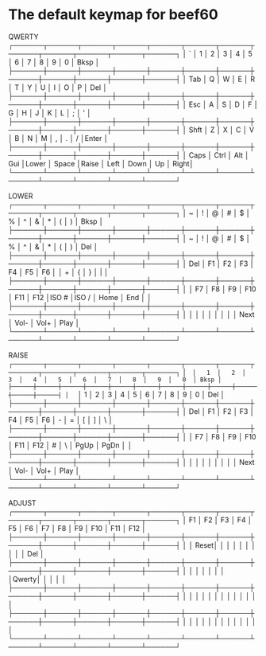 # The default keymap for beef60


QWERTY
┌──────┬──────┬──────┬──────┬──────┬──────┬──────┬──────┬──────┬──────┬──────┬──────┐
│   `  │   1  │   2  │   3  │   4  │   5  │   6  │   7  │   8  │   9  │   0  │ Bksp │
├──────┼──────┼──────┼──────┼──────┼──────┼──────┼──────┼──────┼──────┼──────┼──────┤
│ Tab  │   Q  │   W  │   E  │   R  │   T  │   Y  │   U  │   I  │   O  │   P  │  Del │
├──────┼──────┼──────┼──────┼──────┼──────┼──────┼──────┼──────┼──────┼──────┼──────┤
│ Esc  │   A  │   S  │   D  │   F  │   G  │   H  │   J  │   K  │   L  │   ;  │   '  │
├──────┼──────┼──────┼──────┼──────┼──────┼──────┼──────┼──────┼──────┼──────┼──────┤
│ Shft │   Z  │   X  │   C  │   V  │   B  │   N  │   M  │   ,  │   .  │   /  │Enter │
├──────┼──────┼──────┼──────┼──────┼──────┼──────┼──────┼──────┼──────┼──────┼──────┤
│ Caps │ Ctrl │ Alt  │ Gui  │Lower │    Space    │Raise │ Left │ Down │  Up  │ Right│
└──────┴──────┴──────┴──────┴──────┴──────┴──────┴──────┴──────┴──────┴──────┴──────┘


LOWER
┌──────┬──────┬──────┬──────┬──────┬──────┬──────┬──────┬──────┬──────┬──────┬──────┐
│  ~   │  !   │  @   │  #   │  $   │  %   │  ^   │  &   │  *   │  (   │  )   │ Bksp │
├──────┼──────┼──────┼──────┼──────┼──────┼──────┼──────┼──────┼──────┼──────┼──────┤
│  ~   │  !   │  @   │  #   │  $   │  %   │  ^   │  &   │  *   │  (   │  )   │  Del │
├──────┼──────┼──────┼──────┼──────┼──────┼──────┼──────┼──────┼──────┼──────┼──────┤
│  Del │  F1  │  F2  │  F3  │  F4  │  F5  │  F6  │      │  +   │  {   │  }   │  |   │
├──────┼──────┼──────┼──────┼──────┼──────┼──────┼──────┼──────┼──────┼──────┼──────┤
│      │  F7  │  F8  │  F9  │  F10 │  F11 │  F12 │ISO # │ISO / │ Home │  End │      │
├──────┼──────┼──────┼──────┼──────┼──────┼──────┼──────┼──────┼──────┼──────┼──────┤
│      │      │      │      │      │      │      │      │ Next │ Vol- │ Vol+ │ Play │
└──────┴──────┴──────┴──────┴──────┴──────┴──────┴──────┴──────┴──────┴──────┴──────┘


RAISE
┌──────┬──────┬──────┬──────┬──────┬──────┬──────┬──────┬──────┬──────┬──────┬──────┐
│   `  │   1  │   2  │   3  │   4  │   5  │   6  │   7  │   8  │   9  │   0  │ Bksp │
├──────┼──────┼──────┼──────┼──────┼──────┼──────┼──────┼──────┼──────┼──────┼──────┤
│   `  │   1  │   2  │   3  │   4  │   5  │   6  │   7  │   8  │   9  │   0  │  Del │
├──────┼──────┼──────┼──────┼──────┼──────┼──────┼──────┼──────┼──────┼──────┼──────┤
│  Del │  F1  │  F2  │  F3  │  F4  │  F5  │  F6  │  -   │  =   │  [   │  ]   │  \   │
├──────┼──────┼──────┼──────┼──────┼──────┼──────┼──────┼──────┼──────┼──────┼──────┤
│      │  F7  │  F8  │  F9  │  F10 │  F11 │  F12 │   #  │  \   │ PgUp │ PgDn │      │
├──────┼──────┼──────┼──────┼──────┼──────┼──────┼──────┼──────┼──────┼──────┼──────┤
│      │      │      │      │      │      │      │      │ Next │ Vol- │ Vol+ │ Play │
└──────┴──────┴──────┴──────┴──────┴──────┴──────┴──────┴──────┴──────┴──────┴──────┘


ADJUST
┌──────┬──────┬──────┬──────┬──────┬──────┬──────┬──────┬──────┬──────┬──────┬──────┐
│  F1  │  F2  │  F3  │  F4  │  F5  │  F6  │  F7  │  F8  │  F9  │  F10 │  F11 │  F12 │
├──────┼──────┼──────┼──────┼──────┼──────┼──────┼──────┼──────┼──────┼──────┼──────┤
│      │ Reset│      │      │      │      │      │      │      │      │      │  Del │
├──────┼──────┼──────┼──────┼──────┼──────┼──────┼──────┼──────┼──────┼──────┼──────┤
│      │      │      │      │      │      │      │Qwerty│      │      │      │      │
├──────┼──────┼──────┼──────┼──────┼──────┼──────┼──────┼──────┼──────┼──────┼──────┤
│      │      │      │      │      │      │      │      │      │      │      │      │
├──────┼──────┼──────┼──────┼──────┼──────┼──────┼──────┼──────┼──────┼──────┼──────┤
│      │      │      │      │      │      │      │      │      │      │      │      │
└──────┴──────┴──────┴──────┴──────┴──────┴──────┴──────┴──────┴──────┴──────┴──────┘
